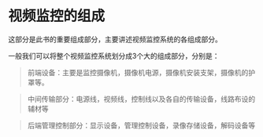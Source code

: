# 视频监控的组成

这部分是此书的重要组成部分，主要讲述视频监控系统的各组成部分。

一般我们可以将整个视频监控系统划分成3个大的组成部分，分别是：

> 前端设备：主要是监控摄像机，摄像机电源，摄像机安装支架，摄像机的护罩等。

> 中间传输部分：电源线，视频线，控制线以及各自的传输设备，线路布设的辅材等

> 后端管理控制部分：显示设备，管理控制设备，录像存储设备，解码设备等



